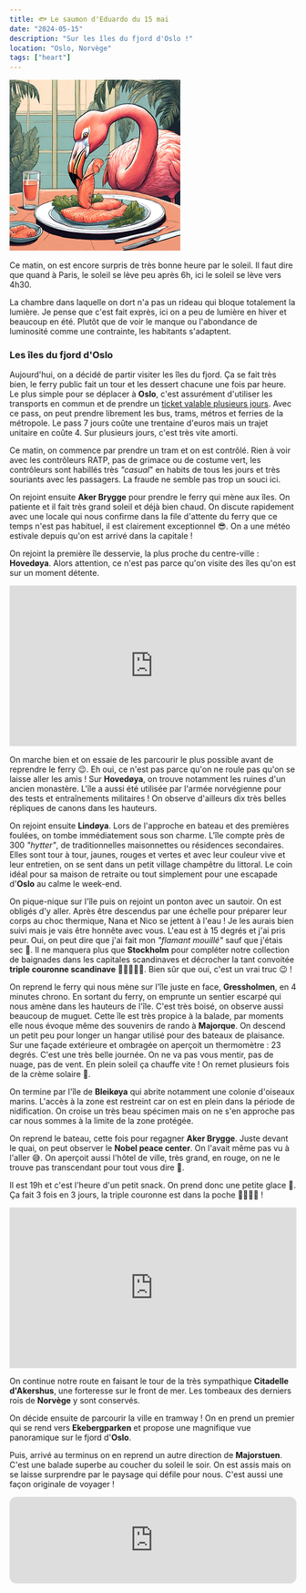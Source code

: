 ```yaml
---
title: 🐟 Le saumon d'Eduardo du 15 mai
date: "2024-05-15"
description: "Sur les îles du fjord d'Oslo !"
location: "Oslo, Norvège"
tags: ["heart"]
---
```


![Saumon d'Eduardo](../saumon_eduardo.png)

Ce matin, on est encore surpris de très bonne heure par le soleil. Il faut dire que quand à Paris, le soleil se lève peu après 6h, ici le soleil se lève vers 4h30.

La chambre dans laquelle on dort n'a pas un rideau qui bloque totalement la lumière. Je pense que c'est fait exprès, ici on a peu de lumière en hiver et beaucoup en été. Plutôt que de voir le manque ou l'abondance de luminosité comme une contrainte, les habitants s'adaptent.

### Les îles du fjord d'Oslo

Aujourd'hui, on a décidé de partir visiter les îles du fjord. Ça se fait très bien, le ferry public fait un tour et les dessert chacune une fois par heure. Le plus simple pour se déplacer à **Oslo**, c'est assurément d'utiliser les transports en commun et de prendre un [ticket valable plusieurs jours](https://ruter.no/en/buying-tickets/tickets-and-fares/7-day-tickets/). Avec ce pass, on peut prendre librement les bus, trams, métros et ferries de la métropole.
Le pass 7 jours coûte une trentaine d'euros mais un trajet unitaire en coûte 4. Sur plusieurs jours, c'est très vite amorti.

Ce matin, on commence par prendre un tram et on est contrôlé. Rien à voir avec les contrôleurs RATP, pas de grimace ou de costume vert, les contrôleurs sont habillés très _"casual_" en habits de tous les jours et très souriants avec les passagers. La fraude ne semble pas trop un souci ici.

On rejoint ensuite **Aker Brygge** pour prendre le ferry qui mène aux îles. On patiente et il fait très grand soleil et déjà bien chaud. On discute rapidement avec une locale qui nous confirme dans la file d'attente du ferry que ce temps n'est pas habituel, il est clairement exceptionnel 😎. On a une météo estivale depuis qu'on est arrivé dans la capitale !

On rejoint la première île desservie, la plus proche du centre-ville : **Hovedøya**. Alors attention, ce n'est pas parce qu'on visite des îles qu'on est sur un moment détente.

<div style="width: 100%; height: 0; position: relative; padding-bottom: 56%;"><iframe src="https://giphy.com/embed/LFonwSZoywp3RcrVAm" style="top: 0; left: 0; width: 100%; height: 100%; position: absolute; border: 0;" allowfullscreen scrolling="no" allow="encrypted-media;" class="giphy-embed"></iframe></div>

On marche bien et on essaie de les parcourir le plus possible avant de reprendre le ferry 😉. Eh oui, ce n'est pas parce qu'on ne roule pas qu'on se laisse aller les amis !
Sur **Hovedøya**, on trouve notamment les ruines d'un ancien monastère. L'île a aussi été utilisée par l'armée norvégienne pour des tests et entraînements militaires ! On observe d'ailleurs dix très belles répliques de canons dans les hauteurs.

On rejoint ensuite **Lindøya**. Lors de l'approche en bateau et des premières foulées, on tombe immédiatement sous son charme. L'île compte près de 300 _"hytter"_, de traditionnelles maisonnettes ou résidences secondaires. Elles sont tour à tour, jaunes, rouges et vertes et avec leur couleur vive et leur entretien, on se sent dans un petit village champêtre du littoral. Le coin idéal pour sa maison de retraite ou tout simplement pour une escapade d'**Oslo** au calme le week-end.

On pique-nique sur l'île puis on rejoint un ponton avec un sautoir. On est obligés d'y aller. Après être descendus par une échelle pour préparer leur corps au choc thermique, Nana et Nico se jettent à l'eau ! Je les aurais bien suivi mais je vais être honnête avec vous. L'eau est à 15 degrés et j'ai pris peur. Oui, on peut dire que j'ai fait mon _"flamant mouillé"_ sauf que j'étais sec 😬. Il ne manquera plus que **Stockholm** pour compléter notre collection de baignades dans les capitales scandinaves et décrocher la tant convoitée **triple couronne scandinave** 👑👑👑🏊‍♂️. Bien sûr que oui, c'est un vrai truc 😉 !

On reprend le ferry qui nous mène sur l'île juste en face, **Gressholmen**, en 4 minutes chrono. En sortant du ferry, on emprunte un sentier escarpé qui nous amène dans les hauteurs de l'île. C'est très boisé, on observe aussi beaucoup de muguet. Cette île est très propice à la balade, par moments elle nous évoque même des souvenirs de rando à **Majorque**. On descend un petit peu pour longer un hangar utilisé pour des bateaux de plaisance. Sur une façade extérieure et ombragée on aperçoit un thermomètre : 23 degrés. C'est une très belle journée. On ne va pas vous mentir, pas de nuage, pas de vent. En plein soleil ça chauffe vite ! On remet plusieurs fois de la crème solaire 🥵.

On termine par l'île de **Bleikøya** qui abrite notamment une colonie d'oiseaux marins. L'accès à la zone est restreint car on est en plein dans la période de nidification. On croise un très beau spécimen mais on ne s'en approche pas car nous sommes à la limite de la zone protégée.

On reprend le bateau, cette fois pour regagner **Aker Brygge**. Juste devant le quai, on peut observer le **Nobel peace center**. On l'avait même pas vu à l'aller 😅. On aperçoit aussi l'hôtel de ville, très grand, en rouge, on ne le trouve pas transcendant pour tout vous dire 🤨.

Il est 19h et c'est l'heure d'un petit snack. On prend donc une petite glace 🍦. Ça fait 3 fois en 3 jours, la triple couronne est dans la poche 👑👑👑👝 !

<div style="width: 100%; height: 0; position: relative; padding-bottom: 56%;"><iframe src="https://giphy.com/embed/4xpB3eE00FfBm" style="top: 0; left: 0; width: 100%; height: 100%; position: absolute; border: 0;" allowfullscreen scrolling="no" allow="encrypted-media;" class="giphy-embed"></iframe></div>

On continue notre route en faisant le tour de la très sympathique **Citadelle d'Akershus**, une forteresse sur le front de mer. Les tombeaux des derniers rois de **Norvège** y sont conservés.

On décide ensuite de parcourir la ville en tramway ! On en prend un premier qui se rend vers **Ekebergparken** et propose une magnifique vue panoramique sur le fjord d'**Oslo**.

Puis, arrivé au terminus on en reprend un autre direction de **Majorstuen**. C'est une balade superbe au coucher du soleil le soir. On est assis mais on se laisse surprendre par le paysage qui défile pour nous. C'est aussi une façon originale de voyager !

<iframe style="border-radius:12px" src="https://open.spotify.com/embed/track/2BCkSCoBOgHKP75S0gbatn?utm_source=generator" width="100%" height="152" frameBorder="0" allow="autoplay; clipboard-write; encrypted-media; picture-in-picture" loading="lazy"></iframe>
